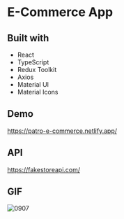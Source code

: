 # E-Commerce App

## Built with
- React
- TypeScript
- Redux Toolkit
- Axios
- Material UI
- Material Icons

## Demo

https://patro-e-commerce.netlify.app/

## API

https://fakestoreapi.com/

## GIF

![0907](https://github.com/user-attachments/assets/df4cb1a6-dac2-404d-9ada-33a4f8fa8814)
